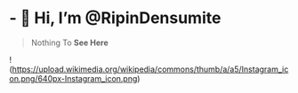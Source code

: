 # - 👋 Hi, I’m @RipinDensumite

>Nothing To **See Here**

!(https://upload.wikimedia.org/wikipedia/commons/thumb/a/a5/Instagram_icon.png/640px-Instagram_icon.png)

<!---
RipinDensumite/RipinDensumite is a ✨ special ✨ repository because its `README.md` (this file) appears on your GitHub profile.
You can click the Preview link to take a look at your changes.
--->
